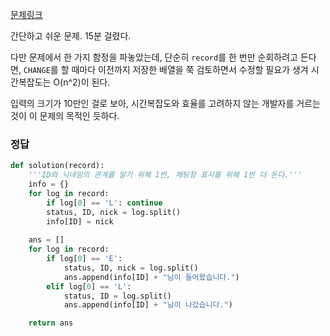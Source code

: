 [문제링크](https://programmers.co.kr/learn/courses/30/lessons/42888)

간단하고 쉬운 문제. 15분 걸렸다.

다만 문제에서 한 가지 함정을 파놓았는데, 단순히 `record`를 한 번만 순회하려고 든다면, `CHANGE`를 할 때마다 이전까지 저장한 배열을 쭉 검토하면서 수정할 필요가 생겨 시간복잡도는 O(n^2)이 된다.

입력의 크기가 10만인 걸로 보아, 시간복잡도와 효율를 고려하지 않는 개발자를 거르는 것이 이 문제의 목적인 듯하다.



### 정답

```python
def solution(record):
    '''ID와 닉네임의 관계를 알기 위해 1번, 채팅창 표시를 위해 1번 더 돈다.'''
    info = {}
    for log in record:
        if log[0] == 'L': continue
        status, ID, nick = log.split()
        info[ID] = nick
        
    ans = []
    for log in record:
        if log[0] == 'E':
            status, ID, nick = log.split()
            ans.append(info[ID] + "님이 들어왔습니다.")
        elif log[0] == 'L':
            status, ID = log.split()
            ans.append(info[ID] + "님이 나갔습니다.")

    return ans
```